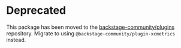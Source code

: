 # Deprecated

This package has been moved to the [backstage-community/plugins](https://github.com/backstage/community-plugins) repository. Migrate to using `@backstage-community/plugin-xcmetrics` instead.
